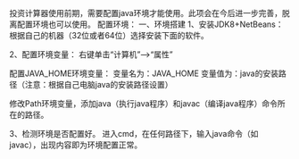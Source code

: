投资计算器使用前期，需要配置java环境才能使用。此项会在今后进一步完善，脱离配置环境也可以使用。
配置环境：
一、环境搭建
1、安装JDK8+NetBeans：根据自己的机器（32位或者64位）选择安装下面的软件。

2、配置环境变量：
右键单击“计算机”——>“属性”

配置JAVA_HOME环境变量：
变量名为：JAVA_HOME
变量值为：java的安装路径（注意：根据自己电脑java的安装路径设置）

修改Path环境变量，添加java（执行java程序）和javac（编译java程序）命令所在的路径。


3、检测环境是否配置好。
进入cmd，在任何路径下，输入java命令（如 javac），出现内容即为环境配置正常。



